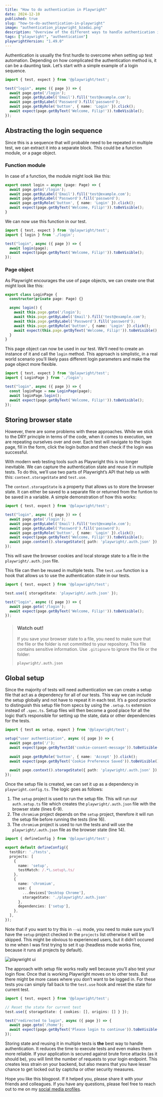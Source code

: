 ```yaml
---
title: "How to do authentication in Playwright"
date: 2024-12-10
published: true
slug: "how-to-do-authentication-in-playwright"
image: "authentication_playwright_bzadai.png"
description: "Overview of the different ways to handle authentication in Playwright."
tags: ["playwright", "authentication"]
playwrightVersion: "1.49.0"
---
```


Authentication is usually the first hurdle to overcome when setting up test automation. Depending on how complicated the authentication method is, it can be a daunting task. Let’s start with a simple example of a login sequence.

```ts [login.spec.ts]
import { test, expect } from '@playwright/test';

test("login", async ({ page }) => {  
  await page.goto('/login');
  await page.getByLabel('Email').fill('test@example.com');
  await page.getByLabel('Password').fill('password');
  await page.getByRole('button', { name: 'Login' }).click();
  await expect(page.getByText('Welcome, Filip!')).toBeVisible();
});
```

## Abstracting the login sequence
Since this is a sequence that will probable need to be repeated in multiple test, we can extract it into a separate block. This could be a function module, or a page object.

### Function module
In case of a function, the module might look like this:

```ts [login.ts]
export const login = async (page: Page) => {
  await page.goto('/login');
  await page.getByLabel('Email').fill('test@example.com');
  await page.getByLabel('Password').fill('password');
  await page.getByRole('button', { name: 'Login' }).click();
  await expect(page.getByText('Welcome, Filip!')).toBeVisible();
}
```

We can now use this function in our test.

```ts [login.spec.ts]
import { test, expect } from '@playwright/test';
import { login } from './login';

test("login", async ({ page }) => {  
  await login(page);
  await expect(page.getByText('Welcome, Filip!')).toBeVisible();
});
```

### Page object
As Playwright encourages the use of page objects, we can create one that might look like this:

```ts [login.ts]
export class LoginPage {
  constructor(private page: Page) {}

  async login() {
    await this.page.goto('/login');
    await this.page.getByLabel('Email').fill('test@example.com');
    await this.page.getByLabel('Password').fill('password');
    await this.page.getByRole('button', { name: 'Login' }).click();
    await expect(this.page.getByText('Welcome, Filip!')).toBeVisible();
  }
}
``` 

This page object can now be used in our test. We’ll need to create an instance of it and call the `login` method. This approach is simplistic, in a real world scenario you’ll likely pass different login parameters and make the page object more flexible.

```ts [login.spec.ts]
import { test, expect } from '@playwright/test';
import { LoginPage } from './login';

test("login", async ({ page }) => {  
  const loginPage = new LoginPage(page);
  await loginPage.login();
  await expect(page.getByText('Welcome, Filip!')).toBeVisible();
});
```

## Storing browser state
However, there are some problems with these approaches. While we stick to the DRY principle in terms of the code, when it comes to execution, we are repeating ourselves over and over. Each test will navigate to the login page, fill in the form, click the login button and then check if the login was successful.

With modern web testing tools such as Playwright this is no longer inevitable. We can capture the authentication state and reuse it in multiple tests. To do this, we’ll use two parts of Playwright’s API that help us with this: `context.storageState` and `test.use`.

The `context.storageState` is a property that allows us to store the browser state. It can either be saved to a separate file or returned from the funtion to be saved in a variable. A simple demonstration of how this works:

```ts [login.spec.ts]
import { test, expect } from '@playwright/test';

test("login", async ({ page }) => {  
  await page.goto('/login');
  await page.getByLabel('Email').fill('test@example.com');
  await page.getByLabel('Password').fill('password');
  await page.getByRole('button', { name: 'Login' }).click();
  await expect(page.getByText('Welcome, Filip!')).toBeVisible();
  await page.context().storageState({ path: 'playwright/.auth.json' }); 
});
```
This will save the browser cookies and local storage state to a file in the `playwright/.auth.json` file.

This file can then be reused in multiple tests. The `test.use` function is a hook that allows us to use the authentication state in our tests. 

```ts [login.spec.ts]
import { test, expect } from '@playwright/test';

test.use({ storageState: 'playwright/.auth.json' });

test("login", async ({ page }) => {  
  await page.goto('/login');
  await expect(page.getByText('Welcome, Filip!')).toBeVisible();
});
```

> ### Watch out!
> If you save your browser state to a file, you need to make sure that the file or the folder is not committed to your repository. This file contains sensitive information. Use `.gitignore` to ignore the file or the folder:
> 
> ```plaintext [.gitignore]
> playwright/.auth.json
> ```

## Global setup
Since the majority of tests will need authentication we can create a setup file that act as a dependency for all of our tests. This way we can include the setup globally and not have to repeat it in each test. It’s a good practice to distinguish this setup file from specs by using the `.setup.ts` extension instead of `.spec.ts`. Setup files will then become a good place for all the logic that’s responsible for setting up the state, data or other dependencies for the tests.

```ts [auth.setup.ts]
import { test as setup, expect } from '@playwright/test';

setup("user authentication", async ({ page }) => {  
  await page.goto('/');
  await expect(page.getByTestId('cookie-consent-message')).toBeVisible();
  
  await page.getByRole('button', { name: 'Accept' }).click();
  await expect(page.getByText('Cookie Preference Saved')).toBeVisible();
  
  await page.context().storageState({ path: 'playwright/.auth.json' });
});
```

Once the setup file is created, we can set it up as a dependency in `playwright.config.ts`. The logic goes as follows:

1. The `setup` project is used to run the setup file. This will run our `auth.setup.ts` file which creates the `playwright/.auth.json` file with the browser state (lines 6-9).
2. The `chromium` project depends on the `setup` project, therefore it will run the setup file before running the tests (line 16).
3. The `chromium` project is used to run the tests and will use the `playwright/.auth.json` file as the browser state (line 14).

```ts [playwright.config.ts] {6-9,14,16}
import { defineConfig } from '@playwright/test';

export default defineConfig({
  testDir: './tests',
  projects: [
    { 
      name: 'setup', 
      testMatch: /.*\.setup\.ts/
    },
    {
      name: 'chromium',
      use: { 
        ...devices['Desktop Chrome'], 
        storageState: './playwright/.auth.json' 
      },
      dependencies: ['setup'],
    },
  ],
});
```

Note that if you want to try this in `--ui` mode, you need to make sure you’ll have the `setup` project checked in the `projects` list otherwise it will be skipped. This might be obvious to experienced users, but it didn’t occured to me when I was first trying to set it up (headless mode works fine, because it runs all projects by default).

![playwright ui](playwright_ui_projects_jhk2f.png)

The approach with setup file works really well because you’ll also test your login flow. Once that is working Playwright moves on to other tests. But there might be more cases where you don’t want to be logged in. For these tests you can simply fall back to the `test.use` hook and reset the state for current test.

```ts [redirect.spec.ts] {4}
import { test, expect } from '@playwright/test';

// Reset the state for current test
test.use({ storageState: { cookies: [], origins: [] } });

test("redirected to login", async ({ page }) => {  
  await page.goto('/home');
  await expect(page.getByText('Please login to continue')).toBeVisible();
});
```

Storing state and reusing it in multiple tests is **the** best way to handle authentication. It reduces the time to execute tests and even makes them more reliable. If your application is secured against brute force attacks (as it should be), you will limit the number of requests to your login endpoint. This creates less strain on your backend, but also means that you have lesser chance to get locked out by captcha or other security measures.

Hope you like this blogpost. If it helped you, please share it with your friends and colleagues. If you have any questions, please feel free to reach out to me on my [social media profiles](https://links.filiphric.com).